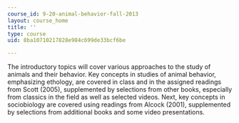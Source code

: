 ```yaml
---
course_id: 9-20-animal-behavior-fall-2013
layout: course_home
title: ''
type: course
uid: 8ba10710217828e984c699de33bcf6be

---
```

The introductory topics will cover various approaches to the study of animals and their behavior. Key concepts in studies of animal behavior, emphasizing ethology, are covered in class and in the assigned readings from Scott (2005), supplemented by selections from other books, especially from classics in the field as well as selected videos. Next, key concepts in sociobiology are covered using readings from Alcock (2001), supplemented by selections from additional books and some video presentations.
